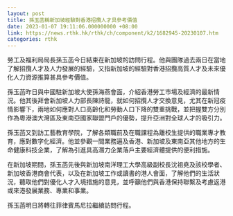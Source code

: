 ```yaml
---
layout: post
title: 孫玉菡稱新加坡經驗對香港招攬人才具參考價值
date: 2023-01-07 19:11:06.000000000 +08:00
link: https://news.rthk.hk/rthk/ch/component/k2/1682945-20230107.htm
categories: rthk
---
```


勞工及福利局局長孫玉菡今日結束在新加坡的訪問行程。他與團隊過去兩日在當地了解招攬人才及人力發展的經驗，又指新加坡的經驗對香港招攬高質人才及未來優化人力資源推算甚具參考價值。

孫玉菡昨日與中國駐新加坡大使孫海燕會面，介紹香港勞工市場及經濟的最新情況。他其後拜會新加坡人力部長陳詩龍，就如何招攬人才交換意見，尤其在新冠疫情影響下，兩地如何應對人口高齡化和勞動人口下降的雙重挑戰，並把握雙方分別作為粵港澳大灣區及東南亞國家聯盟門戶的優勢，提升亞洲對全球人才的吸引力。

孫玉菡又到訪工藝教育學院，了解各類職前及在職課程為離校生提供的職業專才教育，應對數字化經濟。他並參觀一間業務遍及香港、新加坡及東南亞其他地方的生命健康科技企業，了解為引進具高潛力企業落戶主要經濟體提供的便利措施。

在新加坡期間，孫玉菡先後與新加坡南洋理工大學高級副校長沈祖堯及該校學者、新加坡香港商會代表，以及在新加坡工作或讀書的港人會面，了解他們的生活狀況，聽取他們對優化人才入境措施的意見，並呼籲他們與香港保持聯繫及考慮返港或來港發展業務、專業和事業。

孫玉菡明日將轉往菲律賓馬尼拉繼續訪問行程。
